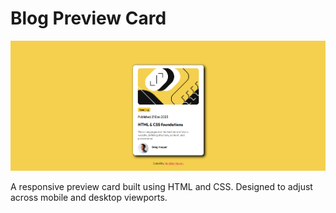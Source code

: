 

# Blog Preview Card

![Screenshot of the project](images/preview-card.png)

A responsive preview card built using HTML and CSS. Designed to adjust across mobile and desktop viewports.
